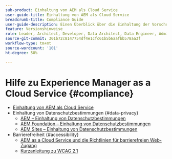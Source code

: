 ```yaml
---
sub-product: Einhaltung von AEM als Cloud Service
user-guide-title: Einhaltung von AEM als Cloud Service
breadcrumb-title: Compliance Guide
user-guide-description: Einen Überblick über die Einhaltung der Vorschriften in Experience Manager as a Cloud Service, einschließlich Datenschutz und Barrierefreiheit, erhalten Sie hier.
feature: Versionshinweise
role: Leader, Architect, Developer, Data Architect, Data Engineer, Admin, User
source-git-commit: 301b72c8147754df4e1cfc61b5b6aafbb578aa3f
workflow-type: tm+mt
source-wordcount: '101'
ht-degree: 58%

---
```



# Hilfe zu Experience Manager as a Cloud Service {#compliance}

+ [Einhaltung von AEM als Cloud Service](/help/compliance/home.md)
+ Einhaltung von Datenschutzbestimmungen {#data-privacy}
   + [AEM – Einhaltung von Datenschutzbestimmungen](/help/compliance/data-privacy-and-protection-readiness/aem-readiness.md)
   + [AEM Foundation – Einhaltung von Datenschutzbestimmungen](/help/compliance/data-privacy-and-protection-readiness/foundation-readiness.md)
   + [AEM Sites – Einhaltung von Datenschutzbestimmungen](/help/compliance/data-privacy-and-protection-readiness/sites-readiness.md)
+ Barrierefreiheit {#accessibility}
   + [AEM as a Cloud Service und die Richtlinien für barrierefreien Web-Zugang](/help/compliance/accessibility/web-accessibility.md)
   + [Kurzanleitung zu WCAG 2.1](/help/compliance/accessibility/quick-guide-wcag.md)